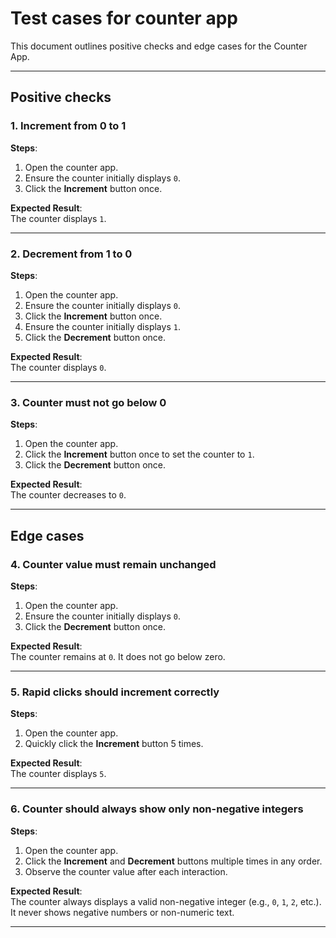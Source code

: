 # Test cases for counter app

This document outlines positive checks and edge cases for the Counter App.

---

## Positive checks

### 1. Increment from 0 to 1

**Steps**:
1. Open the counter app.
2. Ensure the counter initially displays `0`.
3. Click the **Increment** button once.

**Expected Result**:  
The counter displays `1`.

---

### 2. Decrement from 1 to 0

**Steps**:
1. Open the counter app.
2. Ensure the counter initially displays `0`.
3. Click the **Increment** button once.
4. Ensure the counter initially displays `1`.
5. Click the **Decrement** button once.

**Expected Result**:  
The counter displays `0`.

---

### 3. Counter must not go below 0
**Steps**:
1. Open the counter app.
2. Click the **Increment** button once to set the counter to `1`.
3. Click the **Decrement** button once.

**Expected Result**:  
The counter decreases to `0`.

---

## Edge cases

### 4. Counter value must remain unchanged

**Steps**:
1. Open the counter app.
2. Ensure the counter initially displays `0`.
3. Click the **Decrement** button once.

**Expected Result**:  
The counter remains at `0`. It does not go below zero.

---

### 5. Rapid clicks should increment correctly

**Steps**:
1. Open the counter app.
2. Quickly click the **Increment** button 5 times.

**Expected Result**:  
The counter displays `5`.

---

### 6. Counter should always show only non-negative integers

**Steps**:
1. Open the counter app.
2. Click the **Increment** and **Decrement** buttons multiple times in any order.
3. Observe the counter value after each interaction.

**Expected Result**:  
The counter always displays a valid non-negative integer (e.g., `0`, `1`, `2`, etc.).  
It never shows negative numbers or non-numeric text.

---